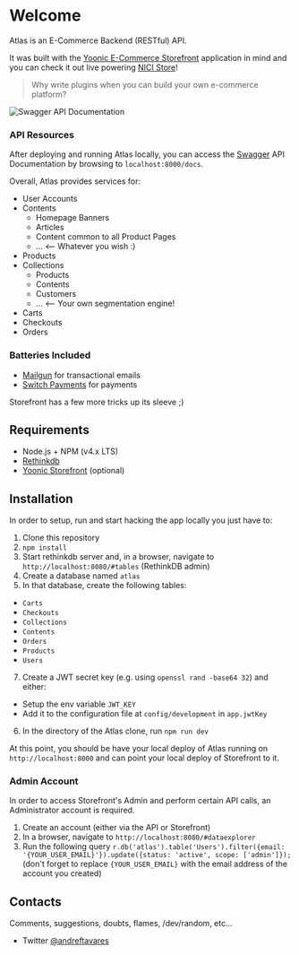 # Welcome
Atlas is an E-Commerce Backend (RESTful) API.

It was built with the [Yoonic E-Commerce Storefront](http://github.com/yoonic/nicistore) application in mind and you can check it out live powering [NICI Store](http://nicistore.andretavares.com/en)!

> Why write plugins when you can build your own e-commerce platform?

![Swagger API Documentation](/screenshots/SwaggerDocs.png?raw=true "Swagger API Documentation")

### API Resources
After deploying and running Atlas locally, you can access the [Swagger](https://openapis.org/) API Documentation by browsing to `localhost:8000/docs`.

Overall, Atlas provides services for:

- User Accounts
- Contents
  - Homepage Banners
  - Articles
  - Content common to all Product Pages
  - ... <-- Whatever you wish :)
- Products
- Collections
  - Products
  - Contents
  - Customers
  - ... <-- Your own segmentation engine!
- Carts
- Checkouts
- Orders

### Batteries Included
- [Mailgun](https://mailgun.com) for transactional emails
- [Switch Payments](https://switchpayments.com) for payments

Storefront has a few more tricks up its sleeve ;)

## Requirements

- Node.js + NPM (v4.x LTS)
- [Rethinkdb](http://rethinkdb.com/)
- [Yoonic Storefront](https://github.com/yoonic/nicistore) (optional)

## Installation
In order to setup, run and start hacking the app locally you just have to:

1. Clone this repository
2. `npm install`
3. Start rethinkdb server and, in a browser, navigate to `http://localhost:8080/#tables` (RethinkDB admin)
4. Create a database named `atlas`
5. In that database, create the following tables:
  - `Carts`
  - `Checkouts`
  - `Collections`
  - `Contents`
  - `Orders`
  - `Products`
  - `Users`
7. Create a JWT secret key (e.g. using `openssl rand -base64 32`) and either:
  - Setup the env variable `JWT_KEY`
  - Add it to the configuration file at `config/development` in `app.jwtKey`
6. In the directory of the Atlas clone, run `npm run dev`

At this point, you should be have your local deploy of Atlas running on `http://localhost:8000` and can point your local deploy of Storefront to it.

### Admin Account
In order to access Storefront's Admin and perform certain API calls, an Administrator account is required.

1. Create an account (either via the API or Storefront)
2. In a browser, navigate to `http://localhost:8080/#dataexplorer`
3. Run the following query `r.db('atlas').table('Users').filter({email: '{YOUR_USER_EMAIL}'}).update({status: 'active', scope: ['admin']});` (don't forget to replace `{YOUR_USER_EMAIL}` with the email address of the account you created)

## Contacts
Comments, suggestions, doubts, flames, /dev/random, etc...
- Twitter [@andreftavares](http://twitter.com/andreftavares)
